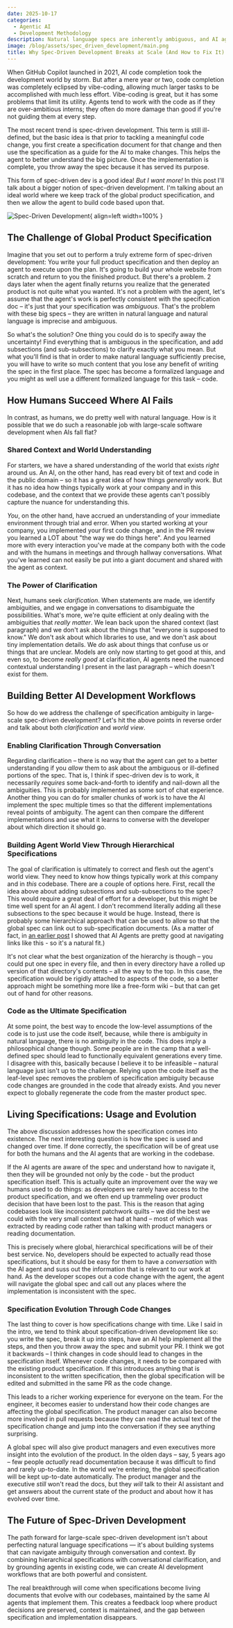 ```yaml
---
date: 2025-10-17
categories:
  - Agentic AI
  - Development Methodology
description: Natural language specs are inherently ambiguous, and AI agents lack the nuanced context that human developers have. This leads to codebases becoming patchwork quilts and product decisions getting trampled over. I'll explore why current spec-driven development fails at scale and how we might build conversational, living specifications that evolve with our codebases instead of being thrown away.
image: /blog/assets/spec_driven_development/main.png
title: Why Spec-Driven Development Breaks at Scale (And How to Fix It)
---
```


<!-- TODO! 
respond in https://www.linkedin.com/feed/update/
urn:li:activity:7384664250830606336?
commentUrn=urn%3Ali%3Acomment%3A%28activity%3A7384664250830606336%2C738488754802153
4720%29&
dashCommentUrn=urn%3Ali%3Afsd_comment%3A%287384887548021534720%2Curn%3Ali%3Aactivity%3A7384664250830606336%29

respond in https://www.linkedin.com/posts/johan-rosenkilde_one-point-of-confusion-concerning-spec-driven-activity-7386484696429350912-Exnt?utm_source=share&utm_medium=member_desktop&rcm=ACoAAALVuQwB4g7MjaUtP2vTKy8UZs0w06wxWt4 

send to my little group

send to Tribe
Twitter LinkedIn
-->

When GitHub Copilot launched in 2021, AI code completion took the development world by storm. But after a mere year or two, code completion was completely eclipsed by vibe-coding, allowing much larger tasks to be accomplished with much less effort. Vibe-coding is great, but it has some problems that limit its utility. Agents tend to work with the code as if they are over-ambitious interns; they often do more damage than good if you're not guiding them at every step.

The most recent trend is spec-driven development. This term is still ill-defined, but the basic idea is that prior to tackling a meaningful code change, you first create a specification document for that change and then use the specification as a guide for the AI to make changes. This helps the agent to better understand the big picture. Once the implementation is complete, you throw away the spec because it has served its purpose.

This form of spec-driven dev is a good idea\! *But I want more\!* In this post I'll talk about a bigger notion of spec-driven development. I'm talking about an ideal world where we keep track of the global product specification, and then we allow the agent to build code based upon that.

![Spec-Driven Development](./assets/spec_driven_development/main.png){ align=left width=100% }

<!-- more -->

## The Challenge of Global Product Specification

Imagine that you set out to perform a truly extreme form of spec-driven development: You write your full product specification and then deploy an agent to execute upon the plan. It's going to build your whole website from scratch and return to you the finished product. But there's a problem. 2 days later when the agent finally returns you realize that the generated product is not quite what you wanted. It's not a problem with the agent, let's assume that the agent's work is perfectly consistent with the specification doc – it's just that your specification was *ambiguous*. That's the problem with these big specs – they are written in natural language and natural language is imprecise and ambiguous.

So what's the solution? One thing you could do is to specify away the uncertainty\! Find everything that is ambiguous in the specification, and add subsections (and sub-subsections) to clarify exactly what you mean. But what you'll find is that in order to make natural language sufficiently precise, you will have to write so much content that you lose any benefit of writing the spec in the first place. The spec has become a formalized language and you might as well use a different formalized language for this task – code.

## How Humans Succeed Where AI Fails

In contrast, as humans, we do pretty well with natural language. How is it possible that we do such a reasonable job with large-scale software development when AIs fall flat?

### Shared Context and World Understanding

For starters, we have a shared understanding of the world that exists *right* around us. An AI, on the other hand, has read every bit of text and code in the public domain – so it has a great idea of how things *generally* work. But it has no idea how things typically work at your company and in this codebase, and the context that we provide these agents can't possibly capture the nuance for understanding this.

*You*, on the other hand, have accrued an understanding of your immediate environment through trial and error. When you started working at your company, you implemented your first code change, and in the PR review you learned a LOT about "the way we do things here". And you learned more with every interaction you've made at the company both with the code and with the humans in meetings and through hallway conversations. What you've learned can not easily be put into a giant document and shared with the agent as context.

### The Power of Clarification

Next, humans seek *clarification*. When statements are made, we identify ambiguities, and we engage in conversations to disambiguate the possibilities. What's more, we're quite efficient at only dealing with the ambiguities that *really matter*. We lean back upon the shared context (last paragraph) and we don't ask about the things that "everyone is supposed to know." We don't ask about which libraries to use, and we don't ask about tiny implementation details. We *do* ask about things that confuse us or things that are unclear. Models are only now starting to get good at this, and even so, to become *really good* at clarification, AI agents need the nuanced contextual understanding I present in the last paragraph – which doesn't exist for them.

## Building Better AI Development Workflows

So how do we address the challenge of specification ambiguity in large-scale spec-driven development? Let's hit the above points in reverse order and talk about both *clarification* and *world view*.

### Enabling Clarification Through Conversation

Regarding clarification – there is no way that the agent can get to a better understanding if you *allow* them to ask about the ambiguous or ill-defined portions of the spec. That is, I think if spec-driven dev is to work, it necessarily *requires* some back-and-forth to identify and nail-down all the ambiguities. This is probably implemented as some sort of chat experience. Another thing you can do for smaller chunks of work is to have the AI implement the spec multiple times so that the different implementations reveal points of ambiguity. The agent can then compare the different implementations and use what it learns to converse with the developer about which direction it should go.

### Building Agent World View Through Hierarchical Specifications

The goal of clarification is ultimately to correct and flesh out the agent's world view. They need to know how things typically work at *this* company and in *this* codebase. There are a couple of options here. First, recall the idea above about adding subsections and sub-subsections to the spec? This would require a great deal of effort for a developer, but this might be time well spent for an AI agent. I don't recommend literally adding all these subsections to the spec because it would be huge. Instead, there is probably some hierarchical approach that can be used to allow so that the global spec can link out to sub-specification documents. (As a matter of fact, in [an earlier post](http:///blog/2024/11/21/roaming-rag--make-_the-model_-find-the-answers/) I showed that AI Agents are pretty good at navigating links like this \- so it's a natural fit.)

It's not clear what the best organization of the hierarchy is though – you could put one spec in every file, and then in every directory have a rolled up version of that directory's contents – all the way to the top. In this case, the specification would be rigidly attached to aspects of the code, so a better approach might be something more like a free-form wiki – but that can get out of hand for other reasons.

### Code as the Ultimate Specification

At some point, the best way to encode the low-level assumptions of the code is to just use the code itself, because, while there is ambiguity in natural language, there is no ambiguity in the code. This does imply a philosophical change though. Some people are in the camp that a well-defined spec should lead to functionally equivalent generations every time. I disagree with this, basically because I believe it to be infeasible – natural language just isn't up to the challenge. Relying upon the code itself as the leaf-level spec removes the problem of specification ambiguity because code changes are grounded in the code that already exists. And you never expect to globally regenerate the code from the master product spec.

## Living Specifications: Usage and Evolution

The above discussion addresses how the specification comes into existence. The next interesting question is how the spec is used and changed over time. If done correctly, the specification will be of great use for both the humans and the AI agents that are working in the codebase.

If the AI agents are aware of the spec and understand how to navigate it, then they will be grounded not only by the code \- but the product specification itself. This is actually quite an improvement over the way we humans used to do things: as developers we rarely have access to the product specification, and we often end up trammeling over product decision that have been lost to the past. This is the reason that aging codebases look like inconsistent patchwork quilts – we did the best we could with the very small context we had at hand – most of which was extracted by reading code rather than talking with product managers or reading documentation.

This is precisely where global, hierarchical specifications will be of their best service. No, developers should be expected to actually read those specifications, but it should be easy for them to have a *conversation* with the AI agent and suss out the information that is relevant to our work at hand. As the developer scopes out a code change with the agent, the agent will navigate the global spec and call out any places where the implementation is inconsistent with the spec.

### Specification Evolution Through Code Changes

The last thing to cover is how specifications change with time. Like I said in the intro, we tend to think about specification-driven development like so: you write the spec, break it up into steps, have an AI help implement all the steps, and then you throw away the spec and submit your PR. I think we got it backwards – I think changes in code should lead to changes in the specification itself. Whenever code changes, it needs to be compared with the existing product specification. If this introduces anything that is inconsistent to the written specification, then the global specification will be edited and submitted in the same PR as the code change.

This leads to a richer working experience for everyone on the team. For the engineer, it becomes easier to understand how their code changes are affecting the global specification. The product manager can also become more involved in pull requests because they can read the actual text of the specification change and jump into the conversation if they see anything surprising.

A global spec will also give product managers and even executives more insight into the evolution of the product. In the olden days – say, 5 years ago – few people *actually* read documentation because it was difficult to find and rarely up-to-date. In the world we're entering, the global specification will be kept up-to-date automatically. The product manager and the executive *still* won't read the docs, but they *will* talk to their AI assistant and get answers about the current state of the product and about how it has evolved over time.

## The Future of Spec-Driven Development

The path forward for large-scale spec-driven development isn't about perfecting natural language specifications — it's about building systems that can navigate ambiguity through conversation and context. By combining hierarchical specifications with conversational clarification, and by grounding agents in existing code, we can create AI development workflows that are both powerful and consistent.

The real breakthrough will come when specifications become living documents that evolve with our codebases, maintained by the same AI agents that implement them. This creates a feedback loop where product decisions are preserved, context is maintained, and the gap between specification and implementation disappears.  